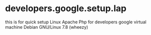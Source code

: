 # developers.google.setup.lap 
this is for quick setup Linux Apache Php for developers google virtual machine Debian GNU/Linux 7.8 (wheezy)
